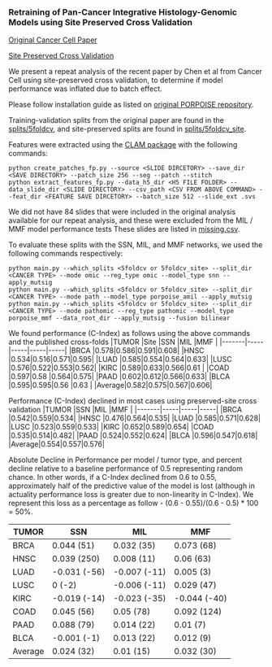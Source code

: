 ### Retraining of Pan-Cancer Integrative Histology-Genomic Models using Site Preserved Cross Validation

[Original Cancer Cell Paper](https://www.cell.com/cancer-cell/fulltext/S1535-6108(22)00317-8) 

[Site Preserved Cross Validation](https://www.nature.com/articles/s41467-021-24698-1)


We present a repeat analysis of the recent paper by Chen et al from Cancer Cell using site-preserved cross validation, to determine if model performance was inflated due to batch effect.

Please follow installation guide as listed on [original PORPOISE repository](https://github.com/mahmoodlab/PORPOISE).

Training-validation splits from the original paper are found in the [splits/5foldcv](https://github.com/fmhoward/PORPOISE_SITE/tree/master/splits/5foldcv), and site-preserved splits are found in [splits/5foldcv_site](https://github.com/fmhoward/PORPOISE_SITE/tree/master/splits/5foldcv_site).

Features were extracted using the [CLAM package](https://github.com/mahmoodlab/CLAM) with the following commands:

```
python create_patches_fp.py --source <SLIDE DIRCETORY> --save_dir <SAVE DIRECTORY> --patch_size 256 --seg --patch --stitch                                      
python extract_features_fp.py --data_h5_dir <H5 FILE FOLDER> --data_slide_dir <SLIDE DIRECTORY> --csv_path <CSV FROM ABOVE COMMAND> --feat_dir <FEATURE SAVE DIRCETORY> --batch_size 512 --slide_ext .svs
```

We did not have 84 slides that were included in the original analysis available for our repeat analysis, and these were excluded from the MIL / MMF model performance tests These slides are listed in [missing.csv](https://github.com/fmhoward/PORPOISE_SITE/blob/master/missing.csv).

To evaluate these splits with the SSN, MIL, and MMF networks, we used the following commands respectively:
```
python main.py --which_splits <5foldcv or 5foldcv_site> --split_dir <CANCER TYPE> --mode omic --reg_type omic --model_type snn --apply_mutsig
python main.py --which_splits <5foldcv or 5foldcv_site> --split_dir <CANCER TYPE> --mode path --model_type porpoise_amil --apply_mutsig
python main.py --which_splits <5foldcv or 5foldcv_site> --split_dir <CANCER TYPE> --mode pathomic --reg_type pathomic --model_type porpoise_mmf --data_root_dir --apply_mutsig --fusion bilinear
```

We found performance (C-Index) as follows using the above commands and the published cross-folds
|TUMOR  |Site |SSN  |MIL  |MMF  |
|-------|-----|-----|-----|-----|
|BRCA   |0.578|0.586|0.591|0.608|
|HNSC   |0.534|0.516|0.571|0.595|
|LUAD   |0.585|0.554|0.564|0.633|
|LUSC   |0.576|0.522|0.553|0.562|
|KIRC   |0.589|0.633|0.566|0.61 |
|COAD   |0.597|0.58 |0.564|0.575|
|PAAD   |0.602|0.612|0.566|0.633|
|BLCA   |0.595|0.595|0.56 |0.63 |
|Average|0.582|0.575|0.567|0.606|

Performance (C-Index) declined in most cases using preserved-site cross validation
|TUMOR  |SSN  |MIL  |MMF  |
|-------|-----|-----|-----|
|BRCA   |0.542|0.559|0.534|
|HNSC   |0.476|0.564|0.535|
|LUAD   |0.585|0.571|0.628|
|LUSC   |0.523|0.559|0.533|
|KIRC   |0.652|0.589|0.654|
|COAD   |0.535|0.514|0.482|
|PAAD   |0.524|0.552|0.624|
|BLCA   |0.596|0.547|0.618|
|Average|0.554|0.557|0.576|

Absolute Decline in Performance per model / tumor type, and percent decline relative to a baseline performance of 0.5 representing random chance. In other words, if a C-Index declined from 0.6 to 0.55, approximately half of the predictive value of the model is lost (although in actuality performance loss is greater due to non-linearity in C-Index). We represent this loss as a percentage as follow - (0.6 - 0.55)/(0.6 - 0.5) * 100 = 50%.

|TUMOR  |SSN         |MIL         |MMF         |
|-------|------------|------------|------------|
|BRCA   |0.044 (51)  |0.032 (35)  |0.073 (68)  |
|HNSC   |0.039 (250) |0.008 (11)  |0.06 (63)   |
|LUAD   |-0.031 (-56)|-0.007 (-11)|0.005 (3)   |
|LUSC   |0 (-2)      |-0.006 (-11)|0.029 (47)  |
|KIRC   |-0.019 (-14)|-0.023 (-35)|-0.044 (-40)|
|COAD   |0.045 (56)  |0.05 (78)   |0.092 (124) |
|PAAD   |0.088 (79)  |0.014 (22)  |0.01 (7)    |
|BLCA   |-0.001 (-1) |0.013 (22)  |0.012 (9)   |
|Average|0.024 (32)  |0.01 (15)   |0.032 (30)  |
